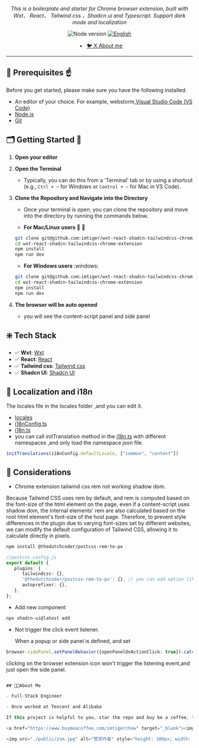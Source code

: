 <p align="center">
  <em>This is a boilerplate and starter for Chrome browser extension, built with Wxt、 React、 Tailwind css 、Shadcn ui and Typescript.
Support dark mode and localization </em>
</p>
<p align="center">
    <img alt="Node version" src="https://img.shields.io/static/v1?label=node&message=%20%3E=18&logo=node.js&color=2334D058" />
      <a href="#"><img src="https://img.shields.io/badge/lang-English-blue.svg" alt="English"></a>
</p>

<p align="center">
<span>&nbsp;&nbsp;•&nbsp;&nbsp;</span>
<a href="https://twitter.com/imtigerchew" target="_blank">🐦 X About me</a>
</p>

---

## 🔐 Prerequisites :point_up:

Before you get started, please make sure you have the following installed:

- An editor of your choice. For example, webstorm,[Visual Studio Code (VS Code)](https://code.visualstudio.com/download)
- [Node.js](https://nodejs.org/en/download)
- [Git](https://git-scm.com/downloads)

## 🗂️ Getting Started :rocket:
1. **Open your editor**

2. **Open the Terminal** 
   - Typically, you can do this from a 'Terminal' tab or by using a shortcut
     (e.g., `Ctrl + ~` for Windows or `Control + ~` for Mac in VS Code).

3. **Clone the Repository and Navigate into the Directory** 
   - Once your terminal is open, you can clone the repository and move into the directory by running the commands below.

   - **For Mac/Linux users** :apple: :penguin:
   ```bash
   git clone git@github.com:imtiger/wxt-react-shadcn-tailwindcss-chrome-extension.git
   cd wxt-react-shadcn-tailwindcss-chrome-extension
   npm install
   npm run dev
   ```
   - **For Windows users** :windows:
   ```bash
   git clone git@github.com:imtiger/wxt-react-shadcn-tailwindcss-chrome-extension.git
   cd wxt-react-shadcn-tailwindcss-chrome-extension
   npm install
   npm run dev
   ```
4. **The browser will be auto opened**
   - you will see the content-script panel and side panel


## ❇️ Tech Stack

- ✅ **Wxt**: [Wxt](https://wxt.dev)
- ✅ **React**: [React](https://react.dev/)
- ✅ **Tailwind css**: [Tailwind css](https://tailwindcss.com)
- ✅ **Shadcn UI**: [Shadcn UI](https://ui.shadcn.com)

## 🚀 Localization and i18n 

The locales file in the locales folder ,and you can edit it.
- [locales](locales)
- [i18nConfig.ts](components/i18nConfig.ts)
- [i18n.ts](components/i18n.ts)
- you can call initTranslation method in the [i18n.ts](components/i18n.ts) with different namespaces ,and only load the namespace json file.
```typescript
initTranslations(i18nConfig.defaultLocale, ["common", "content"])
```

## 👀 Considerations
- Chrome extension tailwind css rem not working shadow dom.

Because Tailwind CSS uses rem by default, and rem is computed based on the font-size of the html element on the page, even if a content-script uses shadow dom, the internal elements' rem are also calculated based on the root html element's font-size of the host page. Therefore, to prevent style differences in the plugin due to varying font-sizes set by different websites, we can modify the default configuration of Tailwind CSS, allowing it to calculate directly in pixels.

```bash
npm install @thedutchcoder/postcss-rem-to-px
   ```
```typescript
//postcss.config.js
export default {
   plugins: {
      tailwindcss: {},
      '@thedutchcoder/postcss-rem-to-px': {}, // you can add option like the base font size
      autoprefixer: {},
   },    
};
```
- Add new component
```bash
npx shadcn-ui@latest add
```
- Not trigger the click event listener.

  When a popup or side panel is defined, and set
```typescript
browser.sidePanel.setPanelBehavior({openPanelOnActionClick: true}).catch((error: any) => console.error(error));
```
clicking on the browser extension icon won't trigger the listening event,and just open the side panel.
```typescript

## 👨‍🚀About Me

- Full-Stack Engineer

- Once worked at Tencent and Alibaba

If this project is helpful to you, star the repo and buy be a coffee, thank you guys.

<a href="https://www.buymeacoffee.com/imtigerchew" target="_blank"><img src="https://cdn.buymeacoffee.com/buttons/v2/default-yellow.png" alt="Buy Me A Coffee" style="height: 41px !important;width: 174px !important;" ></a>

<img src="./public/zsm.jpg" alt="赞赏作者" style="height: 200px; width: 200px">